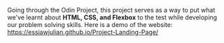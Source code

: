 Going through the Odin Project, this project serves as a way to put what we've learnt about **HTML, CSS, and Flexbox** to the test while developing our problem solving skills.
Here is a demo of the website: https://essiawjulian.github.io/Project-Landing-Page/
